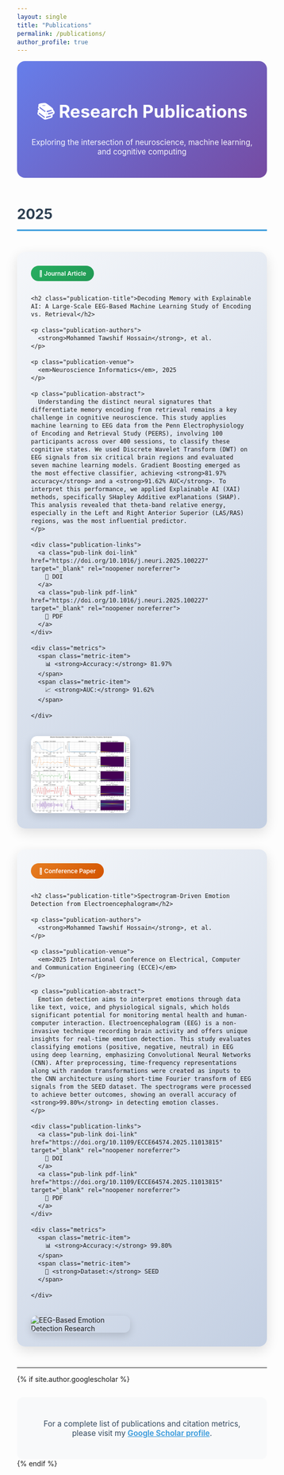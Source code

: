 ```yaml
---
layout: single
title: "Publications"
permalink: /publications/
author_profile: true
---
```


<style>
  .publication-container {
    display: flex;
    align-items: flex-start;
    margin-bottom: 3em;
    padding: 2em;
    background: linear-gradient(135deg, #f5f7fa 0%, #c3cfe2 100%);
    border-radius: 16px;
    box-shadow: 0 8px 24px rgba(0,0,0,0.12);
    transition: transform 0.3s ease, box-shadow 0.3s ease;
    gap: 20px;
    flex-wrap: wrap;
  }
  
  .publication-container:hover {
    transform: translateY(-5px);
    box-shadow: 0 12px 32px rgba(0,0,0,0.18);
  }
  
  .publication-content {
    flex: 1 1 70%;
    min-width: 200px;
  }
  
  .publication-image {
    flex: 0 0 25%;
    max-width: 250px;
    min-width: 200px;
    align-self: center;
  }
  
  .publication-image img {
    width: 100%;
    border-radius: 12px;
    box-shadow: 0 6px 16px rgba(0,0,0,0.15);
    transition: transform 0.3s ease;
  }
  
  .publication-image img:hover {
    transform: scale(1.05);
  }
  
  .publication-type {
    display: inline-block;
    padding: 8px 16px;
    color: white;
    border-radius: 20px;
    font-size: 0.85em;
    font-weight: 600;
    margin-bottom: 1em;
  }
  
  .journal-badge {
    background: linear-gradient(135deg, #27ae60 0%, #229954 100%);
  }
  
  .conference-badge {
    background: linear-gradient(135deg, #e67e22 0%, #d35400 100%);
  }
  
  .publication-title {
    color: #2c3e50;
    font-size: 1.5em;
    font-weight: 700;
    margin-bottom: 0.5em;
    line-height: 1.4;
  }
  
  .publication-authors {
    color: #34495e;
    font-size: 1.05em;
    margin-bottom: 0.5em;
    font-style: italic;
  }
  
  .publication-venue {
    color: #7f8c8d;
    font-size: 1em;
    margin-bottom: 1em;
    font-weight: 600;
  }
  
  .publication-abstract {
    color: #34495e;
    line-height: 1.7;
    font-size: 1em;
    text-align: justify;
    margin-bottom: 1.2em;
  }
  
  .publication-links {
    display: flex;
    gap: 12px;
    flex-wrap: wrap;
  }
  
  .pub-link {
    display: inline-flex;
    align-items: center;
    gap: 8px;
    padding: 10px 20px;
    background: linear-gradient(135deg, #667eea 0%, #764ba2 100%);
    color: white !important;
    text-decoration: none;
    border-radius: 8px;
    font-weight: 600;
    font-size: 0.9em;
    transition: all 0.3s ease;
    box-shadow: 0 4px 12px rgba(102, 126, 234, 0.4);
  }
  
  .pub-link:hover {
    transform: translateY(-2px);
    box-shadow: 0 6px 16px rgba(102, 126, 234, 0.6);
    color: white !important;
    text-decoration: none;
  }
  
  .pub-link.doi-link {
    background: linear-gradient(135deg, #3498db 0%, #2980b9 100%);
  }
  
  .pub-link.pdf-link {
    background: linear-gradient(135deg, #e74c3c 0%, #c0392b 100%);
  }
  
  .pub-link.code-link {
    background: linear-gradient(135deg, #95a5a6 0%, #7f8c8d 100%);
  }
  
  .metrics {
    display: flex;
    gap: 20px;
    margin-top: 1em;
    padding-top: 1em;
    border-top: 2px solid rgba(0,0,0,0.1);
  }
  
  .metric-item {
    display: flex;
    align-items: center;
    gap: 8px;
    color: #34495e;
    font-size: 0.9em;
  }
  
  .section-header {
    text-align: center;
    margin-bottom: 3em;
    padding: 2em;
    background: linear-gradient(135deg, #667eea 0%, #764ba2 100%);
    border-radius: 16px;
    color: white;
  }
  
  .section-header h1 {
    color: white;
    margin-bottom: 0.5em;
    font-size: 2.5em;
  }
  
  .section-header p {
    font-size: 1.1em;
    opacity: 0.95;
  }
  
  .year-divider {
    font-size: 2em;
    font-weight: 700;
    color: #2c3e50;
    margin: 2em 0 1.5em 0;
    padding-bottom: 0.5em;
    border-bottom: 3px solid #3498db;
  }
  
  @media (max-width: 768px) {
    .publication-container {
      flex-direction: column;
      padding: 1.5em;
    }
    
    .publication-content,
    .publication-image {
      flex: 1 1 100%;
      max-width: 100%;
    }
    
    .section-header h1 {
      font-size: 1.8em;
    }
  }
</style>

<div class="section-header">
  <h1>📚 Research Publications</h1>
  <p>Exploring the intersection of neuroscience, machine learning, and cognitive computing</p>
</div>

<div class="year-divider">2025</div>

<!-- Publication 1: Journal Article -->
<div class="publication-container">
  <div class="publication-content">
    <span class="publication-type journal-badge">📄 Journal Article</span>
    
    <h2 class="publication-title">Decoding Memory with Explainable AI: A Large-Scale EEG-Based Machine Learning Study of Encoding vs. Retrieval</h2>
    
    <p class="publication-authors">
      <strong>Mohammed Tawshif Hossain</strong>, et al.
    </p>
    
    <p class="publication-venue">
      <em>Neuroscience Informatics</em>, 2025
    </p>
    
    <p class="publication-abstract">
      Understanding the distinct neural signatures that differentiate memory encoding from retrieval remains a key challenge in cognitive neuroscience. This study applies machine learning to EEG data from the Penn Electrophysiology of Encoding and Retrieval Study (PEERS), involving 100 participants across over 400 sessions, to classify these cognitive states. We used Discrete Wavelet Transform (DWT) on EEG signals from six critical brain regions and evaluated seven machine learning models. Gradient Boosting emerged as the most effective classifier, achieving <strong>81.97% accuracy</strong> and a <strong>91.62% AUC</strong>. To interpret this performance, we applied Explainable AI (XAI) methods, specifically SHapley Additive exPlanations (SHAP). This analysis revealed that theta-band relative energy, especially in the Left and Right Anterior Superior (LAS/RAS) regions, was the most influential predictor.
    </p>
    
    <div class="publication-links">
      <a class="pub-link doi-link" href="https://doi.org/10.1016/j.neuri.2025.100227" target="_blank" rel="noopener noreferrer">
        🔗 DOI
      </a>
      <a class="pub-link pdf-link" href="https://doi.org/10.1016/j.neuri.2025.100227" target="_blank" rel="noopener noreferrer">
        📄 PDF
      </a>
    </div>
    
    <div class="metrics">
      <span class="metric-item">
        📊 <strong>Accuracy:</strong> 81.97%
      </span>
      <span class="metric-item">
        📈 <strong>AUC:</strong> 91.62%
      </span>
    
    </div>
  </div>
  
  <div class="publication-image">
    <img src="/images/RAS_Enc.png" alt="EEG Memory Encoding and Retrieval Research" loading="lazy">
  </div>
</div>

<!-- Publication 2: Conference Paper -->
<div class="publication-container">
  <div class="publication-content">
    <span class="publication-type conference-badge">🎤 Conference Paper</span>
    
    <h2 class="publication-title">Spectrogram-Driven Emotion Detection from Electroencephalogram</h2>
    
    <p class="publication-authors">
      <strong>Mohammed Tawshif Hossain</strong>, et al.
    </p>
    
    <p class="publication-venue">
      <em>2025 International Conference on Electrical, Computer and Communication Engineering (ECCE)</em>
    </p>
    
    <p class="publication-abstract">
      Emotion detection aims to interpret emotions through data like text, voice, and physiological signals, which holds significant potential for monitoring mental health and human-computer interaction. Electroencephalogram (EEG) is a non-invasive technique recording brain activity and offers unique insights for real-time emotion detection. This study evaluates classifying emotions (positive, negative, neutral) in EEG using deep learning, emphasizing Convolutional Neural Networks (CNN). After preprocessing, time-frequency representations along with random transformations were created as inputs to the CNN architecture using short-time Fourier transform of EEG signals from the SEED dataset. The spectrograms were processed to achieve better outcomes, showing an overall accuracy of <strong>99.80%</strong> in detecting emotion classes.
    </p>
    
    <div class="publication-links">
      <a class="pub-link doi-link" href="https://doi.org/10.1109/ECCE64574.2025.11013815" target="_blank" rel="noopener noreferrer">
        🔗 DOI
      </a>
      <a class="pub-link pdf-link" href="https://doi.org/10.1109/ECCE64574.2025.11013815" target="_blank" rel="noopener noreferrer">
        📄 PDF
      </a>
    </div>
    
    <div class="metrics">
      <span class="metric-item">
        📊 <strong>Accuracy:</strong> 99.80%
      </span>
      <span class="metric-item">
        🧠 <strong>Dataset:</strong> SEED
      </span>
   
    </div>
  </div>
  
  <div class="publication-image">
    <img src="/images/emotion-detection-eeg.png" alt="EEG-Based Emotion Detection Research" loading="lazy">
  </div>
</div>

---

{% if site.author.googlescholar %}
  <div style="text-align: center; margin-top: 2em; padding: 2em; background: #f8f9fa; border-radius: 12px;">
    <p style="font-size: 1.1em; color: #34495e;">
      For a complete list of publications and citation metrics, please visit my 
      <a href="{{ site.author.googlescholar }}" target="_blank" rel="noopener noreferrer" style="color: #3498db; font-weight: 600;">Google Scholar profile</a>.
    </p>
  </div>
{% endif %}
